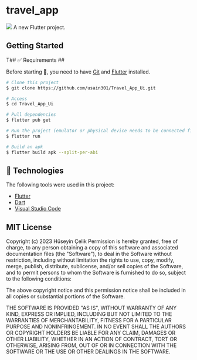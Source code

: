 # travel_app
<img src="https://imgyukle.com/i/r5Rfxh" >
A new Flutter project.

## Getting Started

T##  <a name="requirements"></a> :white_check_mark: Requirements ##

Before starting :checkered_flag:, you need to have [Git](https://git-scm.com) and [Flutter](https://flutter.dev/) installed.

```bash
# Clone this project
$ git clone https://github.com/usain301/Travel_App_Ui.git

# Access
$ cd Travel_App_Ui

# Pull dependencies
$ flutter pub get

# Run the project (emulator or physical device needs to be connected first)
$ flutter run

# Build an apk
$ flutter build apk --split-per-abi
```
  
## <a name="technologies"></a> :rocket: Technologies ##

The following tools were used in this project:

- [Flutter](https://flutter.dev/)
- [Dart](https://dart.dev/)
- [Visual Studio Code](https://code.visualstudio.com/)

  
 <a name="license"></a> MIT License
-----------

Copyright (c) 2023 Hüseyin Çelik
Permission is hereby granted, free of charge, to any person
obtaining a copy of this software and associated documentation
files (the "Software"), to deal in the Software without
restriction, including without limitation the rights to use,
copy, modify, merge, publish, distribute, sublicense, and/or sell
copies of the Software, and to permit persons to whom the
Software is furnished to do so, subject to the following
conditions:

The above copyright notice and this permission notice shall be
included in all copies or substantial portions of the Software.

THE SOFTWARE IS PROVIDED "AS IS", WITHOUT WARRANTY OF ANY KIND,
EXPRESS OR IMPLIED, INCLUDING BUT NOT LIMITED TO THE WARRANTIES
OF MERCHANTABILITY, FITNESS FOR A PARTICULAR PURPOSE AND
NONINFRINGEMENT. IN NO EVENT SHALL THE AUTHORS OR COPYRIGHT
HOLDERS BE LIABLE FOR ANY CLAIM, DAMAGES OR OTHER LIABILITY,
WHETHER IN AN ACTION OF CONTRACT, TORT OR OTHERWISE, ARISING
FROM, OUT OF OR IN CONNECTION WITH THE SOFTWARE OR THE USE OR
OTHER DEALINGS IN THE SOFTWARE.
